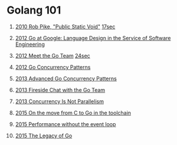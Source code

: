 # Golang 101

1) [2010 Rob Pike, "Public Static Void"](https://www.youtube.com/watch?v=5kj5ApnhPAE) [17sec](https://www.youtube.com/watch?v=5kj5ApnhPAE#t=17sec)

2) [2012 Go at Google: Language Design in the Service of Software Engineering](http://talks.golang.org/2012/splash.article)

3) [2012 Meet the Go Team](https://www.youtube.com/watch?v=sln-gJaURzk) [24sec](https://www.youtube.com/watch?v=sln-gJaURzk#t=24sec)

4) [2012 Go Concurrency Patterns](https://www.youtube.com/watch?v=f6kdp27TYZs)

5) [2013 Advanced Go Concurrency Patterns](https://www.youtube.com/watch?feature=player_embedded&v=QDDwwePbDtw)

6) [2013 Fireside Chat with the Go Team](https://www.youtube.com/watch?feature=player_embedded&v=p9VUCp98ay4)

7) [2013 Concurrency Is Not Parallelism](https://www.youtube.com/watch?v=cN_DpYBzKso)

8) [2015 On the move from C to Go in the toolchain](https://www.youtube.com/watch?v=cF1zJYkBW4A)

9) [2015 Performance without the event loop](http://dave.cheney.net/2015/08/08/performance-without-the-event-loop)

10) [2015 The Legacy of Go](http://dave.cheney.net/2015/11/15/the-legacy-of-go)
